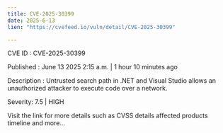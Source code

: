 ```yaml
---
title: CVE-2025-30399
date: 2025-6-13
lien: "https://cvefeed.io/vuln/detail/CVE-2025-30399"

---
```


CVE ID : CVE-2025-30399

Published :  June 13
2025
2:15 a.m. | 1 hour
10 minutes ago

Description : Untrusted search path in .NET and Visual Studio allows an unauthorized attacker to execute code over a network.

Severity: 7.5 | HIGH

Visit the link for more details
such as CVSS details
affected products
timeline
and more...

